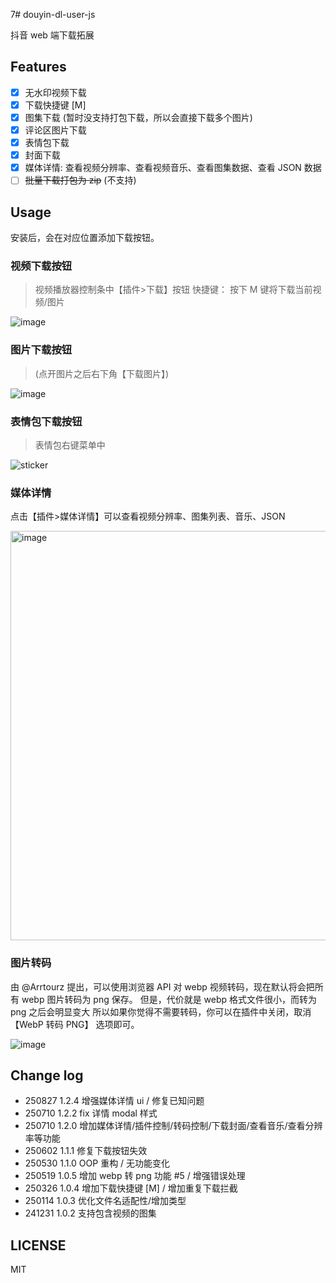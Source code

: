7# douyin-dl-user-js

抖音 web 端下载拓展

## Features

- [x] 无水印视频下载
- [x] 下载快捷键 [M]
- [x] 图集下载 (暂时没支持打包下载，所以会直接下载多个图片)
- [x] 评论区图片下载
- [x] 表情包下载
- [x] 封面下载
- [x] 媒体详情: 查看视频分辨率、查看视频音乐、查看图集数据、查看 JSON 数据
- [ ] ~~批量下载打包为 zip~~ (不支持)

## Usage

安装后，会在对应位置添加下载按钮。

### 视频下载按钮

> 视频播放器控制条中【插件>下载】按钮
> 快捷键： 按下 M 键将下载当前视频/图片

![image](https://github.com/user-attachments/assets/59af5d64-1669-4327-ace9-fec128a2d37b)

### 图片下载按钮

> (点开图片之后右下角【下载图片】)

![image](https://github.com/zhzLuke96/douyin-dl-user-js/raw/main/docs/image_btn.jpg)

### 表情包下载按钮

> 表情包右键菜单中

![sticker](https://github.com/zhzLuke96/douyin-dl-user-js/raw/main/docs/sticker_btn.jpg)

### 媒体详情

点击【插件>媒体详情】可以查看视频分辨率、图集列表、音乐、JSON

<img width="840" height="655" alt="image" src="https://github.com/user-attachments/assets/08f8ae3b-59a2-489a-b9cb-a2182643c6f6" />

### 图片转码

由 @Arrtourz 提出，可以使用浏览器 API 对 webp 视频转码，现在默认将会把所有 webp 图片转码为 png 保存。
但是，代价就是 webp 格式文件很小，而转为 png 之后会明显变大
所以如果你觉得不需要转码，你可以在插件中关闭，取消 【WebP 转码 PNG】 选项即可。

![image](https://github.com/user-attachments/assets/60f6772b-0379-4ee7-9922-6116c93747c0)

## Change log

- 250827 1.2.4 增强媒体详情 ui / 修复已知问题
- 250710 1.2.2 fix 详情 modal 样式
- 250710 1.2.0 增加媒体详情/插件控制/转码控制/下载封面/查看音乐/查看分辨率等功能
- 250602 1.1.1 修复下载按钮失效
- 250530 1.1.0 OOP 重构 / 无功能变化
- 250519 1.0.5 增加 webp 转 png 功能 #5 / 增强错误处理
- 250326 1.0.4 增加下载快捷键 [M] / 增加重复下载拦截
- 250114 1.0.3 优化文件名适配性/增加类型
- 241231 1.0.2 支持包含视频的图集

## LICENSE

MIT
